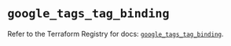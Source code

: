 # `google_tags_tag_binding`

Refer to the Terraform Registry for docs: [`google_tags_tag_binding`](https://registry.terraform.io/providers/hashicorp/google/5.45.2/docs/resources/tags_tag_binding).
